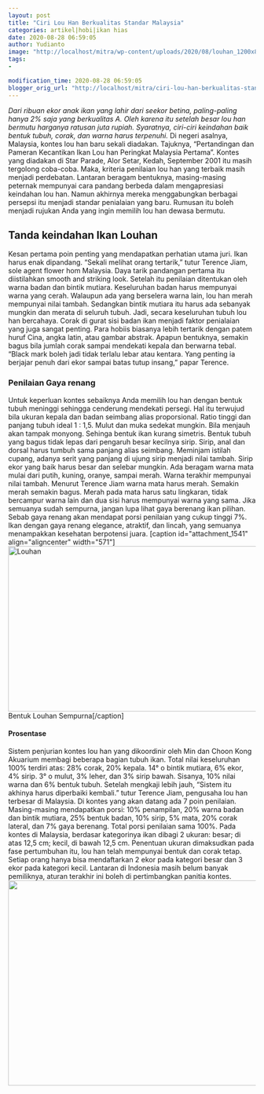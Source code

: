 ```yaml
---
layout: post
title: "Ciri Lou Han Berkualitas Standar Malaysia"
categories: artikel|hobi|ikan hias
date: 2020-08-28 06:59:05
author: Yudianto
image: "http://localhost/mitra/wp-content/uploads/2020/08/louhan_1200x800.jpg"
tags:
- 

modification_time: 2020-08-28 06:59:05
blogger_orig_url: "http://localhost/mitra/ciri-lou-han-berkualitas-standar.html"
---
```


<em>Dari ribuan ekor anak ikan yang lahir dari seekor betina, paling-paling hanya 2% saja yang berkualitas A. Oleh karena itu setelah besar lou han bermutu harganya ratusan juta rupiah. Syaratnya, ciri-ciri keindahan baik bentuk tubuh, corak, dan warna harus terpenuhi.</em>
Di negeri asalnya, Malaysia, kontes lou han baru sekali diadakan. Tajuknya, “Pertandingan dan Pameran Kecantikan Ikan Lou han Peringkat Malaysia Pertama”.
Kontes yang diadakan di Star Parade, Alor Setar, Kedah, September 2001 itu masih tergolong coba-coba. Maka, kriteria penilaian lou han yang terbaik masih menjadi perdebatan.
Lantaran beragam bentuknya, masing-masing peternak mempunyai cara pandang berbeda dalam mengapresiasi keindahan lou han. Namun akhirnya mereka
menggabungkan berbagai persepsi itu menjadi standar penialaian yang baru. Rumusan itu boleh menjadi rujukan Anda yang ingin memilih lou han dewasa bermutu.
<h2>Tanda keindahan Ikan Louhan</h2>
Kesan pertama poin penting yang mendapatkan perhatian utama juri. Ikan harus enak dipandang. “Sekali melihat orang tertarik,” tutur Terence Jiam, sole agent flower hom Malaysia. Daya tarik pandangan pertama itu diistilahkan smooth and striking look.
Setelah itu penilaian ditentukan oleh warna badan dan bintik mutiara. Keseluruhan badan harus mempunyai warna yang cerah. Walaupun ada yang berselera warna lain, lou han merah mempunyai nilai tambah. Sedangkan bintik mutiara itu harus ada sebanyak mungkin dan merata di seluruh tubuh. Jadi, secara keseluruhan tubuh lou han bercahaya.
Corak di gurat sisi badan ikan menjadi faktor penialaian yang juga sangat penting. Para hobiis biasanya lebih tertarik dengan patem huruf Cina, angka latin, atau gambar abstrak. Apapun bentuknya, semakin bagus bila jumlah corak sampai mendekati kepala dan berwarna tebal. “Black mark boleh jadi tidak terlalu lebar atau kentara. Yang penting ia berjajar penuh dari ekor sampai batas tutup insang,” papar Terence.
<h3>Penilaian Gaya renang</h3>
Untuk keperluan kontes sebaiknya Anda memilih lou han dengan bentuk tubuh meninggi sehingga cenderung mendekati persegi. Hal itu terwujud bila ukuran kepala dan badan seimbang alias proporsional. Ratio tinggi dan panjang tubuh ideal 1 : 1,5. Mulut dan muka sedekat mungkin. Bila menjauh akan tampak monyong. Sehinga bentuk ikan kurang simetris.
Bentuk tubuh yang bagus tidak lepas dari pengaruh besar kecilnya sirip. Sirip, anal dan dorsal harus tumbuh sama panjang alias seimbang. Meminjam istilah cupang, adanya serit yang panjang di ujung sirip menjadi nilai tambah. Sirip ekor yang baik harus besar dan selebar mungkin.
Ada beragam warna mata mulai dari putih, kuning, oranye, sampai merah. Warna terakhir mempunyai nilai tambah. Menurut Terence Jiam warna mata harus merah. Semakin merah semakin bagus. Merah pada mata harus satu lingkaran, tidak bercampur warna lain dan dua sisi harus mempunyai warna yang sama.
Jika semuanya sudah sempurna, jangan lupa lihat gaya berenang ikan pilihan. Sebab gaya renang akan mendapat porsi penilaian yang cukup tinggi 7%. Ikan dengan gaya renang elegance, atraktif, dan lincah, yang semuanya menampakkan kesehatan berpotensi juara.
[caption id="attachment_1541" align="aligncenter" width="571"]<img class="wp-image-1541" src="http://127.0.0.1/mitra/wp-content/uploads/2020/08/lou-han_1280x725.jpg" alt="Louhan" width="571" height="337" /> Bentuk Louhan Sempurna[/caption]
<h4>Prosentase</h4>
Sistem penjurian kontes lou han yang dikoordinir oleh Min dan Choon Kong Akuarium membagi beberapa bagian tubuh ikan. Total nilai keseluruhan 100% terdiri atas: 28% corak, 20% kepala. 14° o bintik mutiara, 6% ekor, 4% sirip. 3° o mulut, 3% leher, dan 3% sirip bawah. Sisanya, 10% nilai warna dan 6% bentuk tubuh.
Setelah mengkaji lebih jauh, “Sistem itu akhinya harus diperbaiki kembali.” tutur Terence Jiam, pengusaha lou han terbesar di Malaysia. Di kontes yang akan datang ada 7 poin penilaian. Masing-masing mendapatkan porsi: 10% penampilan, 20% warna badan dan bintik mutiara, 25% bentuk badan, 10% sirip, 5% mata, 20% corak lateral, dan 7% gaya berenang. Total porsi penilaian sama 100%.
Pada kontes di Malaysia, berdasar kategorinya ikan dibagi 2 ukuran: besar; di atas 12,5 cm; kecil, di bawah 12,5 cm. Penentuan ukuran dimaksudkan pada fase pertumbuhan itu, lou han telah mempunyai bentuk dan corak tetap. Setiap orang hanya bisa mendaftarkan 2 ekor pada kategori besar dan 3 ekor pada kategori kecil. Lantaran di Indonesia masih belum banyak pemiliknya, aturan terakhir ini boleh di pertimbangkan panitia kontes.
<img class="wp-image-1541 aligncenter" src="http://127.0.0.1/mitra/wp-content/uploads/2020/08/lou-han_1280x725.jpg" alt="" width="629" height="418" />
&nbsp;
